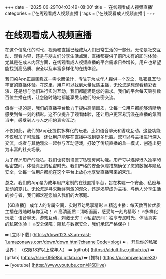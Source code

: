 +++
date = '2025-06-29T04:03:49+08:00'
title = '在线观看成人视频直播'
categories = ['在线观看成人视频直播']
tags = ['在线观看成人视频直播']
+++

# 在线观看成人视频直播

在这个信息化的时代，视频和直播已经成为人们日常生活的一部分。无论是社交互动、观看内容，还是与朋友们分享生活点滴，直播都提供了前所未有的即时体验。尤其是在成人内容方面，在线观看成人视频直播的平台需求日益增长，用户也希望能找到高品质、安全以及丰富多样化的在线体验。

我们的App正是围绕这一需求而设计，专注于为成年人提供一个安全、私密且互动丰富的直播体验。在这里，用户可以找到大量优质主播，无论您是想观看精彩表演、还是想与他们进行实时互动，我们都能满足您的需求。我们的平台每天吸引数百位主播在线，让您随时随地都能享受与他们的亲密交流。

值得一提的是，我们的直播平台致力于提供高清画质，让每一位用户都能够清晰地感受到每一刻的精彩。这不仅提升了观看体验，还让用户更容易沉浸在直播的氛围当中，感受到人与人之间的真实互动。

不仅如此，我们的App还提供多样化的玩法，比如语音聊天和游戏互动。这些功能不仅增加了可玩性，还让用户能够在直播中找到更多乐趣。您可以与主播进行深入交流，或者与其他观众一起参与互动游戏，打破了传统直播的单一模式，创造出更为丰富的社交场景。

为了保护用户的隐私，我们也特别设置了私密房间功能。用户可以选择进入独享的私密空间，体验真正的私密时光。我们严格的安全保障措施确保了您的数据与隐私安全，让每一位用户都能在这个平台上放心地享受直播带来的欢乐。

总之，我们的App是为成年用户定制的在线直播平台，旨在构建一个安全、私密与互动的宠儿。无论您是寻求新鲜刺激的观众，还是渴望成为主播、与他人分享生活的参与者，我们都欢迎您加入我们的大家庭。

【6D直播】
成年人的专属空间，实时互动尽享精彩
🔥 精选主播：每天数百位优质主播在线随时与你互动！
🔥 高清画质：清晰画面，感受每一刻的精彩！
🔥多样化玩法：语音聊天、游戏互动，刺激无穷！
🔥私密房间：独享专属时光，体验真实的私密体验！
🔥安全保障：隐私与数据安全，我们承诺严格保护！

➡️ [立即下载] (https://down123.s3.ap-east-1.amazonaws.com/down/down.html?channelCode=blog) ⬅️ ，开启你的私密世界！
（仅限18岁以上成年人）
➡️ [github] (https://aldult-live.github.io/)
➡️ [gitlab] (https://seo-09598d.gitlab.io/)
➡️ [推特] (https://x.com/wegame33)
➡️ [youtube] (https://www.youtube.com/@6Dlive)

---
